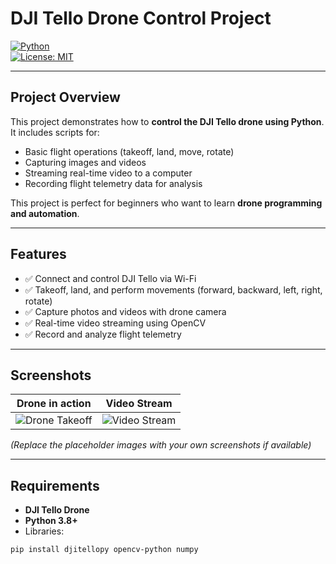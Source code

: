 # DJI Tello Drone Control Project 

[![Python](https://img.shields.io/badge/Python-3.8+-blue.svg)](https://www.python.org/)  
[![License: MIT](https://img.shields.io/badge/License-MIT-green.svg)](LICENSE)  

---

## Project Overview
This project demonstrates how to **control the DJI Tello drone using Python**. It includes scripts for:

- Basic flight operations (takeoff, land, move, rotate)  
- Capturing images and videos  
- Streaming real-time video to a computer  
- Recording flight telemetry data for analysis  

This project is perfect for beginners who want to learn **drone programming and automation**.

---

## Features
- ✅ Connect and control DJI Tello via Wi-Fi  
- ✅ Takeoff, land, and perform movements (forward, backward, left, right, rotate)  
- ✅ Capture photos and videos with drone camera  
- ✅ Real-time video streaming using OpenCV  
- ✅ Record and analyze flight telemetry  

---

## Screenshots

| Drone in action | Video Stream |
|-----------------|--------------|
| ![Drone Takeoff](https://via.placeholder.com/300x200.png?text=Takeoff) | ![Video Stream](https://via.placeholder.com/300x200.png?text=Video+Stream) |

*(Replace the placeholder images with your own screenshots if available)*

---

## Requirements
- **DJI Tello Drone**  
- **Python 3.8+**  
- Libraries:
```bash
pip install djitellopy opencv-python numpy
